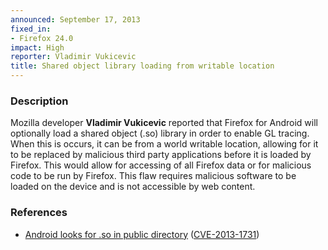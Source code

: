 ```yaml
---
announced: September 17, 2013
fixed_in:
- Firefox 24.0
impact: High
reporter: Vladimir Vukicevic
title: Shared object library loading from writable location
---
```


<h3>Description</h3>

<p>Mozilla developer <strong>Vladimir Vukicevic</strong> reported that Firefox
for Android will optionally load a shared object (.so) library in order to
enable GL tracing. When this is occurs, it can be from a world writable
location, allowing for it to be replaced by malicious third party applications
before it is loaded by Firefox. This would allow for accessing of all Firefox
data or for malicious code to be run by Firefox. This flaw requires malicious
software to be loaded on the device and is not accessible by web content. 
</p>


<h3>References</h3>

<ul>
  <li><a href="https://bugzilla.mozilla.org/show_bug.cgi?id=899702">
       Android looks for .so in public directory</a> (<a href="http://cve.mitre.org/cgi-bin/cvename.cgi?name=CVE-2013-1731" class="ex-ref">CVE-2013-1731</a>)</li>
</ul>



